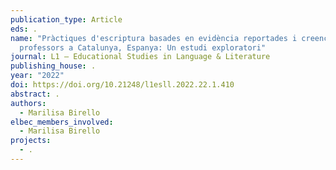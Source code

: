 ```yaml
---
publication_type: Article
eds: .
name: "Pràctiques d'escriptura basades en evidència reportades i creences dels
  professors a Catalunya, Espanya: Un estudi exploratori"
journal: L1 – Educational Studies in Language & Literature
publishing_house: .
year: "2022"
doi: https://doi.org/10.21248/l1esll.2022.22.1.410
abstract: .
authors:
  - Marilisa Birello
elbec_members_involved:
  - Marilisa Birello
projects:
  - .
---
```

